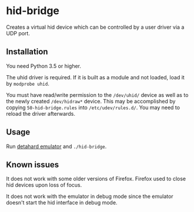 # hid-bridge

Creates a virtual hid device which can be controlled by a user driver via a UDP port.

## Installation

You need Python 3.5 or higher.

The uhid driver is required. If it is built as a module and not loaded, load it by `modprobe uhid`.

You must have read/write permission to the `/dev/uhid/` device as well as to the newly created `/dev/hidraw*` device. This may be accomplished by copying `50-hid-bridge.rules` into `/etc/udev/rules.d/`. You may need to reload the driver afterwards.

## Usage

Run [detahard emulator](https://github.com/detahard/detahard-core/blob/master/docs/emulator.md) and `./hid-bridge`.

## Known issues

It does not work with some older versions of Firefox. Firefox used to close hid devices upon loss of focus.

It does not work with the emulator in debug mode since the emulator doesn't start the hid interface in debug mode.
